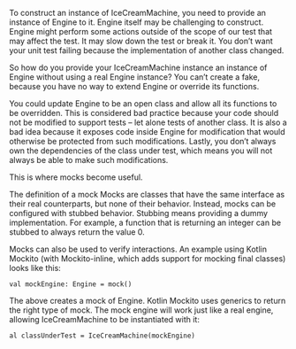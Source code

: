 To construct an instance of IceCreamMachine, you need to provide an instance of Engine to it.
 Engine itself may be challenging to construct. Engine might perform some actions outside of the
  scope of our test that may affect the test. It may slow down the test or break it. You don’t
  want your unit test failing because the implementation of another class changed.

So how do you provide your IceCreamMachine instance an instance of Engine without using a real
 Engine instance? You can’t create a fake, because you have no way to extend Engine or override
  its functions.

You could update Engine to be an open class and allow all its functions to be overridden.
This is considered bad practice because your code should not be modified to support tests –
let alone tests of another class. It is also a bad idea because it exposes code inside Engine
for modification that would otherwise be protected from such modifications. Lastly, you don’t
always own the dependencies of the class under test, which means you will not always be able
to make such modifications.

This is where mocks become useful.


The definition of a mock
Mocks are classes that have the same interface as their real counterparts, but none of their behavior. Instead, mocks can be configured with stubbed behavior. Stubbing means providing a dummy implementation. For example, a function that is returning an integer can be stubbed to always return the value 0.

Mocks can also be used to verify interactions. An example using Kotlin Mockito (with Mockito-inline, which adds support for mocking final classes) looks like this:

`val mockEngine: Engine = mock() `

The above creates a mock of Engine. Kotlin Mockito uses generics to return the right type of mock. The mock engine will work just like a real engine, allowing IceCreamMachine to be instantiated with it:

`al classUnderTest = IceCreamMachine(mockEngine)`



